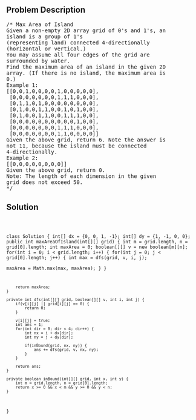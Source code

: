 <!--
<style>
  body { font-family: Arial, sans-serif; }
  .container { max-width: 100%; margin: 0 auto; padding: 10px; }
  .comment-block { max-width: 30%; background-color: #f9f9f9; padding: 10px; border-left: 5px solid #ccc; overflow-wrap: break-word; white-space: pre-wrap; }
  .code-block { background-color: #f4f4f4; padding: 10px; border: 1px solid #ddd; overflow-wrap: break-word; white-space: pre-wrap; }
</style>
-->

<div class='container'>
<h2>Problem Description</h2>
<div class='comment-block'>
<pre>
/* Max Area of Island
Given a non-empty 2D array grid of 0's and 1's, an
island is a group of 1's
(representing land) connected 4-directionally
(horizontal or vertical.)
You may assume all four edges of the grid are
surrounded by water.
Find the maximum area of an island in the given 2D
array. (If there is no island, the maximum area is
0.)
Example 1:
[[0,0,1,0,0,0,0,1,0,0,0,0,0],
 [0,0,0,0,0,0,0,1,1,1,0,0,0],
 [0,1,1,0,1,0,0,0,0,0,0,0,0],
 [0,1,0,0,1,1,0,0,1,0,1,0,0],
 [0,1,0,0,1,1,0,0,1,1,1,0,0],
 [0,0,0,0,0,0,0,0,0,0,1,0,0],
 [0,0,0,0,0,0,0,1,1,1,0,0,0],
 [0,0,0,0,0,0,0,1,1,0,0,0,0]]
Given the above grid, return 6. Note the answer is
not 11, because the island must be connected
4-directionally.
Example 2:
[[0,0,0,0,0,0,0,0]]
Given the above grid, return 0.
Note: The length of each dimension in the given
grid does not exceed 50.
*/
</pre>
</div>

<h2>Solution</h2>
<div class='code-block'>
<pre><code class='language-java'>

class Solution {
    int[] dx = {0, 0, 1, -1};
    int[] dy = {1, -1, 0, 0};
    public int maxAreaOfIsland(int[][] grid) {
        int m = grid.length, n = grid[0].length;
        int maxArea = 0;
        boolean[][] v = new boolean[m][n];
        for(int i = 0; i < grid.length; i++) {
            for(int j = 0; j < grid[0].length; j++) {
                int max = dfs(grid, v, i, j);     
                maxArea = Math.max(max, maxArea); 
            }
        }
        
        return maxArea; 
    }
    
    private int dfs(int[][] grid, boolean[][] v, int i, int j) {
        if(v[i][j] || grid[i][j] == 0) {
            return 0;
        }
        
        v[i][j] = true;
        int ans = 1;
        for(int dir = 0; dir < 4; dir++) {
            int nx = i + dx[dir];
            int ny = j + dy[dir];
            
            if(inBound(grid, nx, ny)) {
                ans += dfs(grid, v, nx, ny);
            }
        }
        
        return ans;  
    }
    
    private boolean inBound(int[][] grid, int x, int y) {
        int m = grid.length, n = grid[0].length;
        return x >= 0 && x < m && y >= 0 && y < n;
    }
}</code></pre>
</div>
</div>
